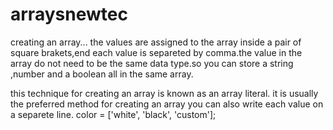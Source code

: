 # arraysnewtec

creating an array...
the values are assigned to the array inside a pair of square brakets,end each value is separeted by comma.the value in the array do not need to be the same data type.so you can store a string ,number and a boolean all in the same array.

this technique for creating an array is known as an array literal. it is usually the preferred method for creating an array you can also write each value on a separete line.
color = ['white',
         'black',
         'custom'];
